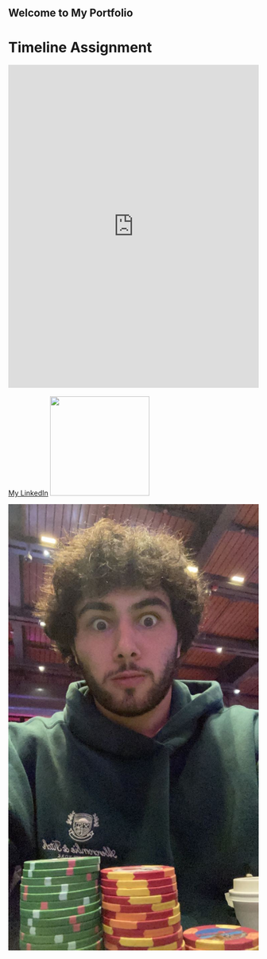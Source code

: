 ## Welcome to My Portfolio




# Timeline Assignment
<iframe src='https://cdn.knightlab.com/libs/timeline3/latest/embed/index.html?source=1UBzkD5wF7iHWrda98jc1tKDTleIcoAbWAhkebw2TUsw&font=Default&lang=en&initial_zoom=2&height=650' width='100%' height='650' webkitallowfullscreen mozallowfullscreen allowfullscreen frameborder='0'></iframe>

[My LinkedIn](https://www.linkedin.com/in/steven-kattouf/) 
<img src="https://www.canva.com/design/DAFAiEZTvJI/tjAHXRAeoc2zlRFCE_R9FA/edit?utm_content=DAFAiEZTvJI&utm_campaign=designshare&utm_medium=link2&utm_source=sharebutton" width="200" height="200" />

<!-- <img src="image url" alt="image title" width="200"/> -->
![](IMG-3256.JPG)



```
